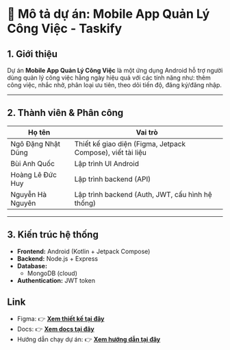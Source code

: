 # 📄 Mô tả dự án: Mobile App Quản Lý Công Việc - Taskify

## 1. Giới thiệu
Dự án **Mobile App Quản Lý Công Việc** là một ứng dụng Android hỗ trợ người dùng quản lý công việc hằng ngày hiệu quả với các tính năng như: thêm công việc, nhắc nhở, phân loại ưu tiên, theo dõi tiến độ, đăng ký/đăng nhập.

---

## 2. Thành viên & Phân công

| Họ tên                  | Vai trò |
|-------------------------|--------|
| Ngô Đặng Nhật Dũng      | Thiết kế giao diện (Figma, Jetpack Compose), viết tài liệu |
| Bùi Anh Quốc            | Lập trình UI Android |
| Hoàng Lê Đức Huy        | Lập trình backend (API) |
| Nguyễn Hà Nguyên        | Lập trình backend (Auth, JWT, cấu hình hệ thống) |

---

## 3. Kiến trúc hệ thống

- **Frontend:** Android (Kotlin + Jetpack Compose)
- **Backend:** Node.js + Express
- **Database:** 
  - MongoDB (cloud)
- **Authentication:** JWT token
## Link
- Figma: 
👉 **[Xem thiết kế tại đây](https://www.figma.com/proto/Z3vkqzw8DTZlR8S3SXsdfm/Untitled?node-id=5-808&t=RGyYlcm4EdkXRcYK-1&scaling=scale-down&content-scaling=fixed&page-id=0%3A1&starting-point-node-id=5%3A808)**
- Docs:
👉 **[Xem docs tại đây](https://docs.google.com/document/d/1zzqsIKvVuGgxrLqXrm0inkn7I2mUVVTG)**
- Hướng dẫn chạy dự án:
👉 **[Xem hướng dẫn tại đây](https://docs.google.com/document/d/1CCP7noRjRM6M-9b0lGEfWwk-QekayggQxnb08XSMc-w/edit?usp=sharing)**
